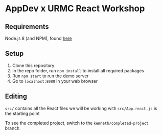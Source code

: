 # AppDev x URMC React Workshop

## Requirements
Node.js 8 (and NPM), found [here](https://nodejs.org/en/download/)

## Setup
1. Clone this repository
2. In the repo folder, run `npm install` to install all required packages
3. Run `npm start` to run the demo server
4. Go to `localhost:8080` in your web browser

## Editing
`src/` contains all the React files we will be working with
`src/App.react.js` is the starting point


To see the completed project, switch to the `kenneth/completed-project` branch.
